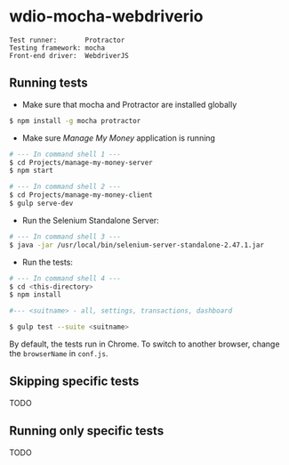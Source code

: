 wdio-mocha-webdriverio
======================
```
Test runner:       Protractor
Testing framework: mocha
Front-end driver:  WebdriverJS
```

Running tests
-------------

- Make sure that mocha and Protractor are installed globally

```bash
$ npm install -g mocha protractor
```

- Make sure *Manage My Money* application is running

```bash
# --- In command shell 1 ---
$ cd Projects/manage-my-money-server
$ npm start

# --- In command shell 2 ---
$ cd Projects/manage-my-money-client
$ gulp serve-dev
```

- Run the Selenium Standalone Server:

```bash
# --- In command shell 3 ---
$ java -jar /usr/local/bin/selenium-server-standalone-2.47.1.jar
```

- Run the tests:

```bash
# --- In command shell 4 ---
$ cd <this-directory>
$ npm install

#--- <suitname> - all, settings, transactions, dashboard

$ gulp test --suite <suitname>
```

By default, the tests run in Chrome. To switch to another browser, change the `browserName` in `conf.js`.

Skipping specific tests
-----------------------
TODO

Running only specific tests
---------------------------
TODO
